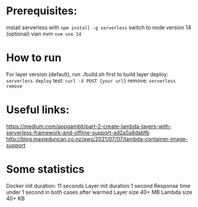  # Prerequisites:
  install serverless with `npm install -g serverless`
  switch to node version 14 (optional) vian nvm `nvm use 14`
  # How to run 
  For layer version (default), run ./build.sh first to build layer
  deploy: `serverless deploy`
  test: `curl -X POST {your url}`
  remove: `serverless remove`
  # Useful links: 
  https://medium.com/appgambit/part-2-create-lambda-layers-with-serverless-framework-and-offline-support-ad2a5a8dabfb
  http://blog.maxieduncan.co.nz/aws/2021/07/07/lambda-container-image-support
  # Some statistics
  Docker init duration: 11 seconds
  Layer init duration 1 second
  Response time under 1 second in both cases after warmed
  Layer size 40+ MB
  Lambda size 40+ KB